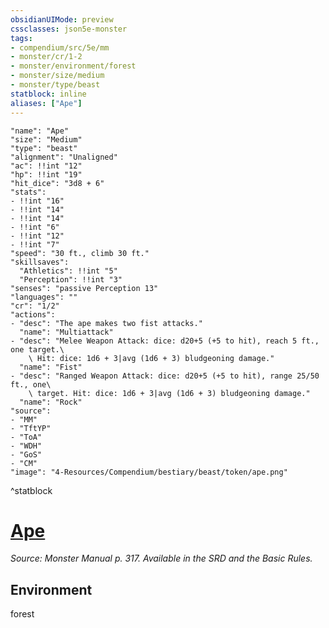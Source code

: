 ```yaml
---
obsidianUIMode: preview
cssclasses: json5e-monster
tags:
- compendium/src/5e/mm
- monster/cr/1-2
- monster/environment/forest
- monster/size/medium
- monster/type/beast
statblock: inline
aliases: ["Ape"]
---
```

```statblock
"name": "Ape"
"size": "Medium"
"type": "beast"
"alignment": "Unaligned"
"ac": !!int "12"
"hp": !!int "19"
"hit_dice": "3d8 + 6"
"stats":
- !!int "16"
- !!int "14"
- !!int "14"
- !!int "6"
- !!int "12"
- !!int "7"
"speed": "30 ft., climb 30 ft."
"skillsaves":
  "Athletics": !!int "5"
  "Perception": !!int "3"
"senses": "passive Perception 13"
"languages": ""
"cr": "1/2"
"actions":
- "desc": "The ape makes two fist attacks."
  "name": "Multiattack"
- "desc": "Melee Weapon Attack: dice: d20+5 (+5 to hit), reach 5 ft., one target.\
    \ Hit: dice: 1d6 + 3|avg (1d6 + 3) bludgeoning damage."
  "name": "Fist"
- "desc": "Ranged Weapon Attack: dice: d20+5 (+5 to hit), range 25/50 ft., one\
    \ target. Hit: dice: 1d6 + 3|avg (1d6 + 3) bludgeoning damage."
  "name": "Rock"
"source":
- "MM"
- "TftYP"
- "ToA"
- "WDH"
- "GoS"
- "CM"
"image": "4-Resources/Compendium/bestiary/beast/token/ape.png"
```
^statblock
# [Ape](4-Resources/Compendium/bestiary/beast/ape.md)
*Source: Monster Manual p. 317. Available in the SRD and the Basic Rules.*  



## Environment

forest